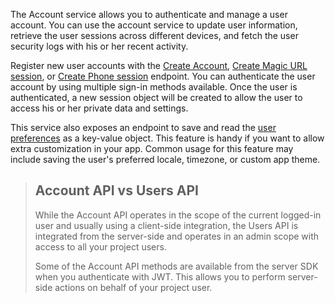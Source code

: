 The Account service allows you to authenticate and manage a user account. You can use the account service to update user information, retrieve the user sessions across different devices, and fetch the user security logs with his or her recent activity.

Register new user accounts with the [Create Account](https://appwrite.io/docs/references/cloud/client-web/account#create), [Create Magic URL session](https://appwrite.io/docs/references/cloud/client-web/account#createMagicURLSession), or [Create Phone session](https://appwrite.io/docs/references/cloud/client-web/account#createPhoneSession) endpoint. You can authenticate the user account by using multiple sign-in methods available. Once the user is authenticated, a new session object will be created to allow the user to access his or her private data and settings.

This service also exposes an endpoint to save and read the [user preferences](https://appwrite.io/docs/references/cloud/client-web/account#updatePrefs) as a key-value object. This feature is handy if you want to allow extra customization in your app. Common usage for this feature may include saving the user's preferred locale, timezone, or custom app theme.

> ## Account API vs Users API
> While the Account API operates in the scope of the current logged-in user and usually using a client-side integration, the Users API is integrated from the server-side and operates in an admin scope with access to all your project users. 
> 
> Some of the Account API methods are available from the server SDK when you authenticate with JWT. This allows you to perform server-side actions on behalf of your project user.
